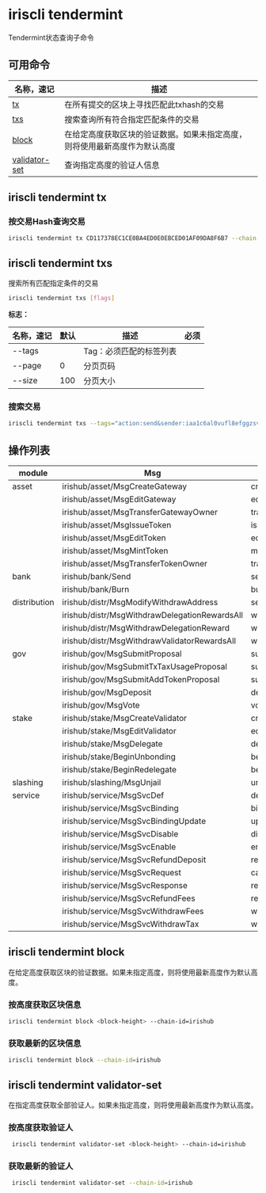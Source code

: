 # iriscli tendermint

Tendermint状态查询子命令

## 可用命令

| 名称，速记                                           | 描述                                                                       |
| ---------------------------------------------------- | -------------------------------------------------------------------------- |
| [tx](#iriscli-tendermint-tx)                         | 在所有提交的区块上寻找匹配此txhash的交易                                   |
| [txs](#iriscli-tendermint-txs)                       | 搜索查询所有符合指定匹配条件的交易                                         |
| [block](#iriscli-tendermint-block)                   | 在给定高度获取区块的验证数据。如果未指定高度，则将使用最新高度作为默认高度 |
| [validator-set](#iriscli-tendermint-validator-set)   | 查询指定高度的验证人信息                                                   |

## iriscli tendermint tx

### 按交易Hash查询交易

```bash
iriscli tendermint tx CD117378EC1CE0BA4ED0E0EBCED01AF09DA8F6B7 --chain-id=irishub
```

## iriscli tendermint txs

搜索所有匹配指定条件的交易

```bash
iriscli tendermint txs [flags]

```

**标志：**

| 名称，速记 | 默认 | 描述                    | 必须 |
| ---------- | ------ | ----------------------- | -------- |
| --tags     |        | Tag：必须匹配的标签列表 |          |
| --page     | 0      | 分页页码                |          |
| --size     | 100    | 分页大小                |          |

### 搜索交易

```bash
iriscli tendermint txs --tags="action:send&sender:iaa1c6al0vufl8efggzsvw34hszua9pr4qqymthxjw" --chain-id=irishub
```

## 操作列表

| module       | Msg                                           | action                          |
| ------------ | --------------------------------------------- | ------------------------------- |
| asset        | irishub/asset/MsgCreateGateway                | create_gateway                  |
|              | irishub/asset/MsgEditGateway                  | edit_gateway                    |
|              | irishub/asset/MsgTransferGatewayOwner         | transfer_gateway_owner          |
|              | irishub/asset/MsgIssueToken                   | issue_token                     |
|              | irishub/asset/MsgEditToken                    | edit_token                      |
|              | irishub/asset/MsgMintToken                    | mint_token                      |
|              | irishub/asset/MsgTransferTokenOwner           | transfer_token_owner            |
| bank         | irishub/bank/Send                             | send                            |
|              | irishub/bank/Burn                             | burn                            |
| distribution | irishub/distr/MsgModifyWithdrawAddress        | set_withdraw_address            |
|              | irishub/distr/MsgWithdrawDelegationRewardsAll | withdraw_delegation_rewards_all |
|              | irishub/distr/MsgWithdrawDelegationReward     | withdraw_delegation_reward      |
|              | irishub/distr/MsgWithdrawValidatorRewardsAll  | withdraw_validator_rewards_all  |
| gov          | irishub/gov/MsgSubmitProposal                 | submit_proposal                 |
|              | irishub/gov/MsgSubmitTxTaxUsageProposal       | submit_proposal                 |
|              | irishub/gov/MsgSubmitAddTokenProposal         | submit_proposal                 |
|              | irishub/gov/MsgDeposit                        | deposit                         |
|              | irishub/gov/MsgVote                           | vote                            |
| stake        | irishub/stake/MsgCreateValidator              | create_validator                |
|              | irishub/stake/MsgEditValidator                | edit_validator                  |
|              | irishub/stake/MsgDelegate                     | delegate                        |
|              | irishub/stake/BeginUnbonding                  | begin_unbonding                 |
|              | irishub/stake/BeginRedelegate                 | begin_redelegate                |
| slashing     | irishub/slashing/MsgUnjail                    | unjail                          |
| service      | irishub/service/MsgSvcDef                     | define_service                  |
|              | irishub/service/MsgSvcBinding                 | bind_service                    |
|              | irishub/service/MsgSvcBindingUpdate           | update_service_binding          |
|              | irishub/service/MsgSvcDisable                 | disable_service                 |
|              | irishub/service/MsgSvcEnable                  | enable_service                  |
|              | irishub/service/MsgSvcRefundDeposit           | refund_service_deposit          |
|              | irishub/service/MsgSvcRequest                 | call_service                    |
|              | irishub/service/MsgSvcResponse                | respond_service                 |
|              | irishub/service/MsgSvcRefundFees              | refund_service_fees             |
|              | irishub/service/MsgSvcWithdrawFees            | withdraw_service_fees           |
|              | irishub/service/MsgSvcWithdrawTax             | withdraw_service_tax            |

## iriscli tendermint block

在给定高度获取区块的验证数据。如果未指定高度，则将使用最新高度作为默认高度。

### 按高度获取区块信息

```bash
iriscli tendermint block <block-height> --chain-id=irishub
```

### 获取最新的区块信息

```bash
iriscli tendermint block --chain-id=irishub
```

## iriscli tendermint validator-set

在指定高度获取全部验证人。如果未指定高度，则将使用最新高度作为默认高度。

### 按高度获取验证人

```bash
 iriscli tendermint validator-set <block-height> --chain-id=irishub
```

### 获取最新的验证人

```bash
 iriscli tendermint validator-set --chain-id=irishub
```
